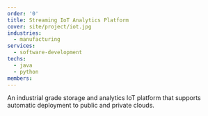 ```yaml
---
order: '0'
title: Streaming IoT Analytics Platform
cover: site/project/iot.jpg
industries:
  - manufacturing
services:
  - software-development
techs:
  - java
  - python
members:
---
```

An industrial grade storage and analytics IoT platform that supports automatic deployment to public and private clouds. 
